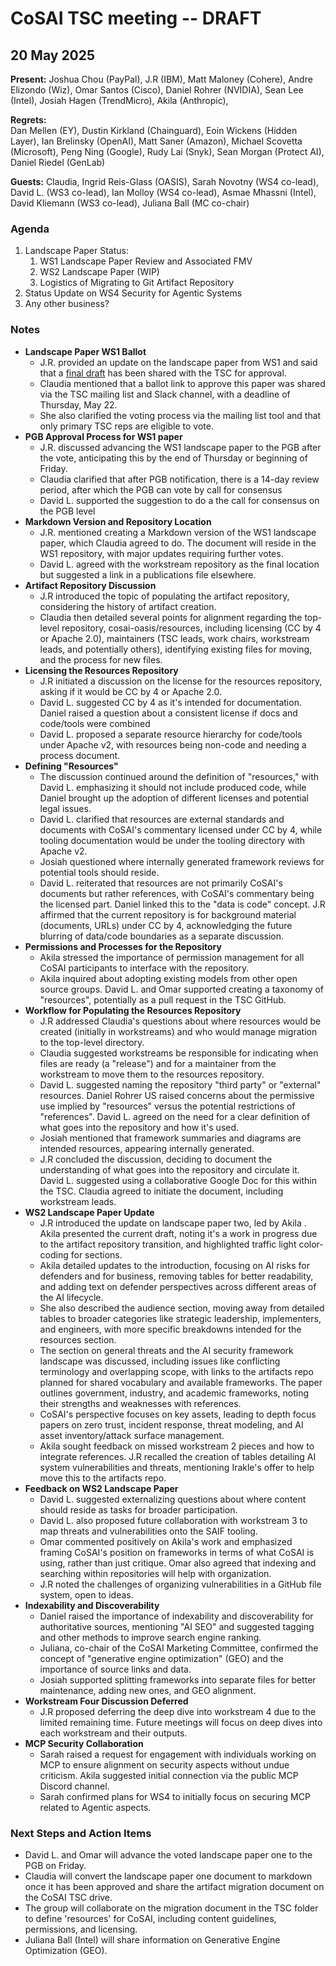 # CoSAI TSC meeting -- DRAFT

## 20 May 2025

**Present:** Joshua Chou (PayPal),  J.R (IBM), Matt Maloney (Cohere), Andre Elizondo (Wiz), Omar Santos (Cisco), Daniel Rohrer (NVIDIA), Sean Lee (Intel),  Josiah Hagen (TrendMicro), Akila (Anthropic),

**Regrets:**  
Dan Mellen (EY), Dustin Kirkland (Chainguard), Eoin Wickens (Hidden Layer), Ian Brelinsky (OpenAI), Matt Saner (Amazon),  Michael Scovetta (Microsoft),  Peng Ning (Google), Rudy Lai (Snyk),  Sean Morgan (Protect AI), Daniel Riedel (GenLab)

**Guests:** Claudia, Ingrid Reis-Glass (OASIS), Sarah Novotny (WS4 co-lead), David L. (WS3 co-lead), Ian Molloy (WS4 co-lead), Asmae Mhassni (Intel), David Kliemann (WS3 co-lead), Juliana Ball (MC co-chair)

### Agenda

1. Landscape Paper Status:  
   1. WS1 Landscape Paper Review and Associated FMV  
   2. WS2 Landscape Paper (WIP)  
   3. Logistics of Migrating to Git Artifact Repository  
2. Status Update on WS4 Security for Agentic Systems  
3. Any other business?

### Notes

* **Landscape Paper WS1 Ballot**  
  * J.R. provided an update on the landscape paper from WS1 and said that a [final draft](https://docs.google.com/document/d/17-Z6cB5EaZMXP1QPQN0R_L4bJ9guZL9S5ND1CnG8iq8/edit?usp=drive_link) has been shared with the TSC for approval.  
  * Claudia mentioned that a ballot link to approve this paper was shared via the TSC mailing list and Slack channel, with a deadline of Thursday, May 22\.  
  * She also clarified the voting process via the mailing list tool and that only primary TSC reps are eligible to vote.  
* **PGB Approval Process for WS1 paper**  
  *  J.R. discussed advancing the WS1 landscape paper to the PGB after the vote, anticipating this by the end of Thursday or beginning of Friday.  
  * Claudia clarified that after PGB notification, there is a 14-day review period, after which the PGB can vote by call for consensus  
  * David L. supported the suggestion to do a the call for consensus on the PGB level  
* **Markdown Version and Repository Location**   
  * J.R. mentioned creating a Markdown version of the WS1 landscape paper, which Claudia agreed to do. The document will reside in the WS1 repository, with major updates requiring further votes.  
  * David L. agreed with the workstream repository as the final location but suggested a link in a publications file elsewhere.  
* **Artifact Repository Discussion**  
  *  J.R introduced the topic of populating the artifact repository, considering the history of artifact creation.  
  * Claudia then detailed several points for alignment regarding the top-level repository, cosai-oasis/resources, including licensing (CC by 4 or Apache 2.0), maintainers (TSC leads, work chairs, workstream leads, and potentially others), identifying existing files for moving, and the process for new files.   
* **Licensing the Resources Repository**   
  * J.R initiated a discussion on the license for the resources repository, asking if it would be CC by 4 or Apache 2.0.  
  * David L. suggested CC by 4 as it's intended for documentation. Daniel raised a question about a consistent license if docs and code/tools were combined   
  * David L. proposed a separate resource hierarchy for code/tools under Apache v2, with resources being non-code and needing a process document.   
* **Defining "Resources"**   
  * The discussion continued around the definition of "resources," with David L. emphasizing it should not include produced code, while Daniel brought up the adoption of different licenses and potential legal issues.  
  * David L. clarified that resources are external standards and documents with CoSAI's commentary licensed under CC by 4, while tooling documentation would be under the tooling directory with Apache v2.   
  * Josiah questioned where internally generated framework reviews for potential tools should reside.  
  * David L. reiterated that resources are not primarily CoSAI's documents but rather references, with CoSAI's commentary being the licensed part. Daniel linked this to the "data is code" concept. J.R affirmed that the current repository is for background material (documents, URLs) under CC by 4, acknowledging the future blurring of data/code boundaries as a separate discussion.  
* **Permissions and Processes for the Repository**   
  * Akila stressed the importance of permission management for all CoSAI participants to interface with the repository.  
  * Akila inquired about adopting existing models from other open source groups. David L. and Omar supported creating a taxonomy of "resources", potentially as a pull request in the TSC GitHub.  
* **Workflow for Populating the Resources Repository**  
  *  J.R addressed Claudia's questions about where resources would be created (initially in workstreams) and who would manage migration to the top-level directory.  
  * Claudia suggested workstreams be responsible for indicating when files are ready (a "release") and for a maintainer from the workstream to move them to the resources repository.  
  * David L. suggested naming the repository "third party" or "external" resources. Daniel Rohrer US raised concerns about the permissive use implied by "resources" versus the potential restrictions of "references".  David L. agreed on the need for a clear definition of what goes into the repository and how it's used.  
  * Josiah mentioned that framework summaries and diagrams are intended resources, appearing internally generated.   
  *  J.R concluded the discussion, deciding to document the understanding of what goes into the repository and circulate it.  David L. suggested using a collaborative Google Doc for this within the TSC. Claudia agreed to initiate the document, including workstream leads.  
* **WS2 Landscape Paper Update**  
  *  J.R introduced the update on landscape paper two, led by Akila . Akila presented the current draft, noting it's a work in progress due to the artifact repository transition, and highlighted traffic light color-coding for sections.   
  * Akila detailed updates to the introduction, focusing on AI risks for defenders and for business, removing tables for better readability, and adding text on defender perspectives across different areas of the AI lifecycle.  
  * She also described the audience section, moving away from detailed tables to broader categories like strategic leadership, implementers, and engineers, with more specific breakdowns intended for the resources section.  
  * The section on general threats and the AI security framework landscape was discussed, including issues like conflicting terminology and overlapping scope, with links to the artifacts repo planned for shared vocabulary and available frameworks. The paper outlines government, industry, and academic frameworks, noting their strengths and weaknesses with references.   
  * CoSAI's perspective focuses on key assets, leading to depth focus papers on zero trust, incident response, threat modeling, and AI asset inventory/attack surface management.  
  * Akila sought feedback on missed workstream 2 pieces and how to integrate references. J.R recalled the creation of tables detailing AI system vulnerabilities and threats, mentioning Irakle's offer to help move this to the artifacts repo.  
* **Feedback on WS2 Landscape Paper**  
  * David L. suggested externalizing questions about where content should reside as tasks for broader participation.   
  * David L. also proposed future collaboration with workstream 3 to map threats and vulnerabilities onto the SAIF tooling.   
  * Omar commented positively on Akila's work and emphasized framing CoSAI's position on frameworks in terms of what CoSAI is using, rather than just critique. Omar also agreed that indexing and searching within repositories will help with organization.  
  *  J.R noted the challenges of organizing vulnerabilities in a GitHub file system, open to ideas.   
* **Indexability and Discoverability**   
  * Daniel raised the importance of indexability and discoverability for authoritative sources, mentioning "AI SEO" and suggested tagging and other methods to improve search engine ranking.  
  *  Juliana, co-chair of the CoSAI Marketing Committee, confirmed the concept of "generative engine optimization" (GEO) and the importance of source links and data.  
  *  Josiah supported splitting frameworks into separate files for better maintenance, adding new ones, and GEO alignment.  
* **Workstream Four Discussion Deferred**  
  *  J.R proposed deferring the deep dive into workstream 4 due to the limited remaining time. Future meetings will focus on deep dives into each workstream and their outputs.  
* **MCP Security Collaboration**   
  * Sarah raised a request for engagement with individuals working on MCP to ensure alignment on security aspects without undue criticism. Akila suggested initial connection via the public MCP Discord channel.   
  * Sarah confirmed plans for WS4 to initially focus on securing MCP related to Agentic aspects.

### Next Steps and Action Items

* David L. and Omar will advance the voted landscape paper one to the PGB on Friday.  
* Claudia will convert the landscape paper one document to markdown once it has been approved and share the artifact migration document on the CoSAI TSC drive.  
* The group will collaborate on the migration document in the TSC folder to define 'resources' for CoSAI, including content guidelines, permissions, and licensing.  
* Juliana Ball (Intel) will share information on Generative Engine Optimization (GEO).


